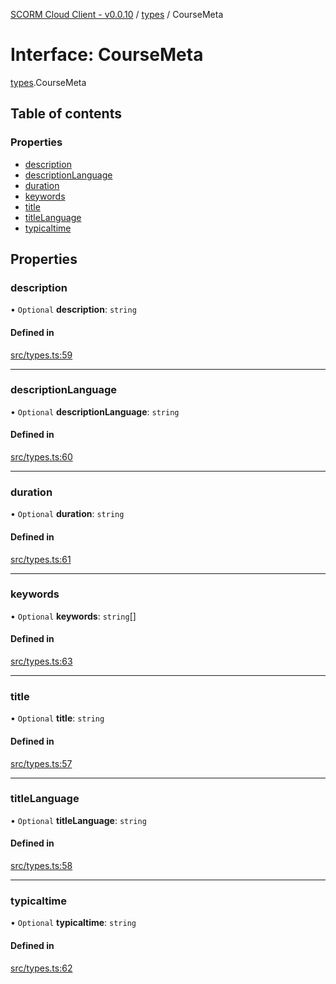 [SCORM Cloud Client - v0.0.10](../README.md) / [types](../modules/types.md) / CourseMeta

# Interface: CourseMeta

[types](../modules/types.md).CourseMeta

## Table of contents

### Properties

- [description](types.CourseMeta.md#description)
- [descriptionLanguage](types.CourseMeta.md#descriptionlanguage)
- [duration](types.CourseMeta.md#duration)
- [keywords](types.CourseMeta.md#keywords)
- [title](types.CourseMeta.md#title)
- [titleLanguage](types.CourseMeta.md#titlelanguage)
- [typicaltime](types.CourseMeta.md#typicaltime)

## Properties

### description

• `Optional` **description**: `string`

#### Defined in

[src/types.ts:59](https://github.com/distributhor/scormcloud-client/blob/49508a5/src/types.ts#L59)

___

### descriptionLanguage

• `Optional` **descriptionLanguage**: `string`

#### Defined in

[src/types.ts:60](https://github.com/distributhor/scormcloud-client/blob/49508a5/src/types.ts#L60)

___

### duration

• `Optional` **duration**: `string`

#### Defined in

[src/types.ts:61](https://github.com/distributhor/scormcloud-client/blob/49508a5/src/types.ts#L61)

___

### keywords

• `Optional` **keywords**: `string`[]

#### Defined in

[src/types.ts:63](https://github.com/distributhor/scormcloud-client/blob/49508a5/src/types.ts#L63)

___

### title

• `Optional` **title**: `string`

#### Defined in

[src/types.ts:57](https://github.com/distributhor/scormcloud-client/blob/49508a5/src/types.ts#L57)

___

### titleLanguage

• `Optional` **titleLanguage**: `string`

#### Defined in

[src/types.ts:58](https://github.com/distributhor/scormcloud-client/blob/49508a5/src/types.ts#L58)

___

### typicaltime

• `Optional` **typicaltime**: `string`

#### Defined in

[src/types.ts:62](https://github.com/distributhor/scormcloud-client/blob/49508a5/src/types.ts#L62)
